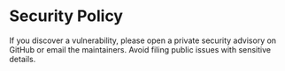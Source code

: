 # Security Policy

If you discover a vulnerability, please open a private security advisory on GitHub
or email the maintainers. Avoid filing public issues with sensitive details.
